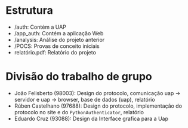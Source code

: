 # Estrutura

- /auth: Contém a UAP
- /app_auth: Contém a aplicação Web
- /analysis: Análise do projeto anterior
- /POCS: Provas de conceito iniciais
- relatório.pdf: Relatório do projeto

# Divisão do trabalho de grupo

- João Felisberto (98003): Design do protocolo, comunicação uap -> servidor e uap -> browser, base de dados (uap), relatório
- Rúben Castelhano (97688): Design do protocolo, implementação do protocolo no site e do `PythonAuthenticator`, relatório
- Eduardo Cruz (93088): Design da Interface grafica para a Uap
